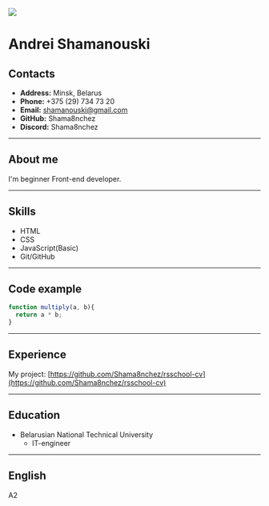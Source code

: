 ![](./img/MyPhoto.jpg)

# Andrei Shamanouski
## Contacts
* **Address:** Minsk, Belarus
* **Phone:** +375 (29) 734 73 20
* **Email:** shamanouski@gmail.com
* **GitHub:** Shama8nchez
* **Discord:** Shama8nchez

--------

## About me
I'm beginner Front-end developer.

-------------
## Skills
* HTML
* CSS
* JavaScript(Basic)
* Git/GitHub
---------
## Code example
```javascript
function multiply(a, b){
  return a * b;
}
```
--------------
## Experience
My project: [https://github.com/Shama8nchez/rsschool-cv](https://github.com/Shama8nchez/rsschool-cv)

--------
## Education
* Belarusian National Technical University
   + IT-engineer
------------------
## English
A2
